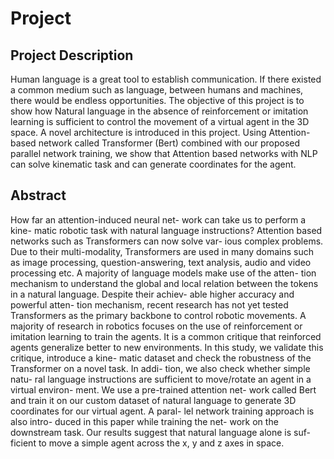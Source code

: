 # Project

<h2>Project Description</h2>
<p>
Human language is a great tool to establish communication. If there existed a common medium such as language, between humans and machines, there would be endless opportunities. The objective of this project is to show how Natural language in the absence of reinforcement or imitation learning is sufficient to control the movement of a virtual agent in the 3D space. A novel architecture is introduced in this project. Using Attention-based network called Transformer (Bert) combined with our proposed parallel network training, we show that Attention based networks with NLP can solve kinematic task and can generate coordinates for the agent. 
</p>



<h2>Abstract</h2>
</p>
How far an attention-induced neural net- work can take us to perform a kine- matic robotic task with natural language instructions? Attention based networks such as Transformers can now solve var- ious complex problems. Due to their multi-modality, Transformers are used in many domains such as image processing, question-answering, text analysis, audio and video processing etc. A majority of language models make use of the atten- tion mechanism to understand the global and local relation between the tokens in a natural language. Despite their achiev- able higher accuracy and powerful atten- tion mechanism, recent research has not yet tested Transformers as the primary backbone to control robotic movements. A majority of research in robotics focuses on the use of reinforcement or imitation learning to train the agents. It is a common critique that reinforced agents generalize better to new environments. In this study, we validate this critique, introduce a kine- matic dataset and check the robustness of the Transformer on a novel task. In addi- tion, we also check whether simple natu- ral language instructions are sufficient to move/rotate an agent in a virtual environ- ment. We use a pre-trained attention net- work called Bert and train it on our custom dataset of natural language to generate 3D coordinates for our virtual agent. A paral- lel network training approach is also intro- duced in this paper while training the net- work on the downstream task. Our results suggest that natural language alone is suf- ficient to move a simple agent across the x, y and z axes in space.
</p>



